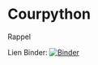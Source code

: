 # Courpython
Rappel

Lien Binder:
[![Binder](https://mybinder.org/badge_logo.svg)](https://mybinder.org/v2/gh/boukattaya-kais/Courpython/HEAD)
